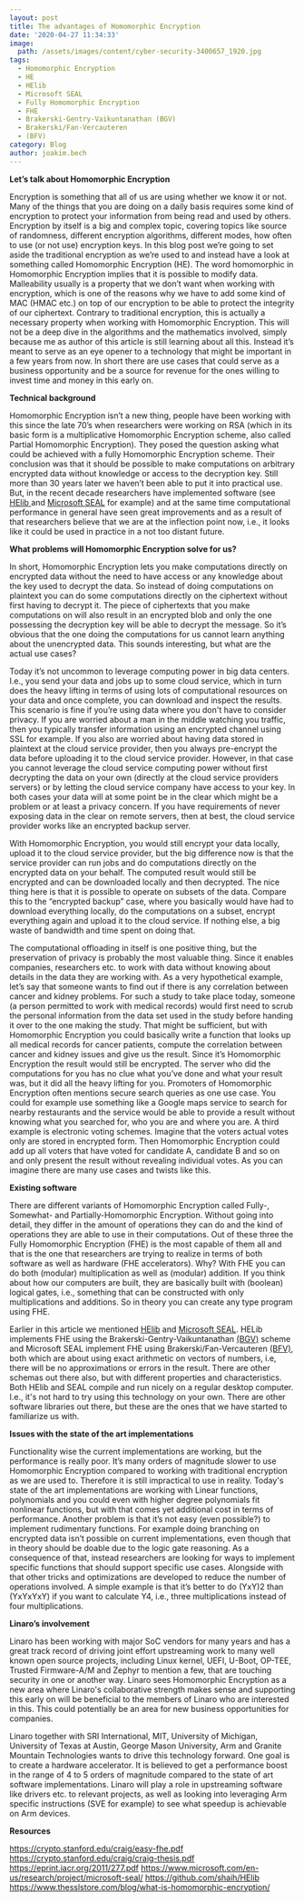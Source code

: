 ```yaml
---
layout: post
title: The advantages of Homomorphic Encryption
date: '2020-04-27 11:34:33'
image:
  path: /assets/images/content/cyber-security-3400657_1920.jpg
tags:
  - Homomorphic Encryption
  - HE
  - HElib
  - Microsoft SEAL
  - Fully Homomorphic Encryption
  - FHE
  - Brakerski-Gentry-Vaikuntanathan (BGV)
  - Brakerski/Fan-Vercauteren
  - (BFV)
category: Blog
author: joakim.bech
---
```

**Let’s talk about Homomorphic Encryption**

Encryption is something that all of us are using whether we know it or not. Many of the things that you are doing on a daily basis requires some kind of encryption to protect your information from being read and used by others. Encryption by itself is a big and complex topic, covering topics like source of randomness, different encryption algorithms, different modes, how often to use (or not use) encryption keys. In this blog post we’re going to set aside the traditional encryption as we’re used to and instead have a look at something called Homomorphic Encryption (HE). The word homomorphic in Homomorphic Encryption implies that it is possible to modify data. Malleability usually is a property that we don’t want when working with encryption, which is one of the reasons why we have to add some kind of MAC (HMAC etc.) on top of our encryption to be able to protect the integrity of our ciphertext. Contrary to traditional encryption, this is actually a necessary property when working with Homomorphic Encryption. This will not be a deep dive in the algorithms and the mathematics involved, simply because me as author of this article is still learning about all this. Instead it’s meant to serve as an eye opener to a technology that might be important in a few years from now. In short there are use cases that could serve as a business opportunity and be a source for revenue for the ones willing to invest time and money in this early on.

**Technical background**

 Homomorphic Encryption isn’t a new thing, people have been working with this since the late 70’s when researchers were working on RSA (which in its basic form is a multiplicative Homomorphic Encryption scheme, also called Partial Homomorphic Encryption). They posed the question asking what could be achieved with a fully Homomorphic Encryption scheme. Their conclusion was that it should be possible to make computations on arbitrary encrypted data without knowledge or access to the decryption key. Still more than 30 years later we haven’t been able to put it into practical use. But, in the recent decade researchers have implemented software (see [HElib ](https://github.com/shaih/HElib)and [Microsoft SEAL](https://www.microsoft.com/en-us/research/project/microsoft-seal/) for example) and at the same time computational performance in general have seen great improvements and as a result of that researchers believe that we are at the inflection point now, i.e., it looks like it could be used in practice in a not too distant future.

**What problems will Homomorphic Encryption solve for us?** 

In short, Homomorphic Encryption lets you make computations directly on encrypted data without the need to have access or any knowledge about the key used to decrypt the data. So instead of doing computations on plaintext you can do some computations directly on the ciphertext without first having to decrypt it. The piece of ciphertexts that you make computations on will also result in an encrypted blob and only the one possessing the decryption key will be able to decrypt the message. So it’s obvious that the one doing the computations for us cannot learn anything about the unencrypted data. This sounds interesting, but what are the actual use cases?

Today it’s not uncommon to leverage computing power in big data centers. I.e., you send your data and jobs up to some cloud service, which in turn does the heavy lifting in terms of using lots of computational resources on your data and once complete, you can download and inspect the results. This scenario is fine if you’re using data where you don't have to consider privacy. If you are worried about a man in the middle watching you traffic, then you typically transfer information using an encrypted channel using SSL for example. If you also are worried about having data stored in plaintext at the cloud service provider, then you always pre-encrypt the data before uploading it to the cloud service provider. However, in that case you cannot leverage the cloud service computing power without first decrypting the data on your own (directly at the cloud service providers servers) or by letting the cloud service company have access to your key. In both cases your data will at some point be in the clear which might be a problem or at least a privacy concern. If you have requirements of never exposing data in the clear on remote servers, then at best, the cloud service provider works like an encrypted backup server.

With Homomorphic Encryption, you would still encrypt your data locally, upload it to the cloud service provider, but the big difference now is that the service provider can run jobs and do computations directly on the encrypted data on your behalf. The computed result would still be encrypted and can be downloaded locally and then decrypted. The nice thing here is that it is possible to operate on subsets of the data. Compare this to the “encrypted backup” case, where you basically would have had to download everything locally, do the computations on a subset, encrypt everything again and upload it to the cloud service. If nothing else, a big waste of bandwidth and time spent on doing that.

The computational offloading in itself is one positive thing, but the preservation of privacy is probably the most valuable thing. Since it enables companies, researchers etc. to work with data without knowing about details in the data they are working with. As a very hypothetical example, let’s say that someone wants to find out if there is any correlation between cancer and kidney problems. For such a study to take place today, someone (a person permitted to work with medical records) would first need to scrub the personal information from the data set used in the study before handing it over to the one making the study. That might be sufficient, but with Homomorphic Encryption you could basically write a function that looks up all medical records for cancer patients, compute the correlation between cancer and kidney issues and give us the result. Since it’s Homomorphic Encryption the result would still be encrypted. The server who did the computations for you has no clue what you’ve done and what your result was, but it did all the heavy lifting for you. Promoters of Homomorphic Encryption often mentions secure search queries as one use case. You could for example use something like a Google maps service to search for nearby restaurants and the service would be able to provide a result without knowing what you searched for, who you are and where you are. A third example is electronic voting schemes. Imagine that the voters actual votes only are stored in encrypted form. Then Homomorphic Encryption could add up all voters that have voted for candidate A, candidate B and so on and only present the result without revealing individual votes. As you can imagine there are many use cases and twists like this.

**Existing software**

There are different variants of Homomorphic Encryption called Fully-, Somewhat- and Partially-Homomorphic Encryption. Without going into detail, they differ in the amount of operations they can do and the kind of operations they are able to use in their computations. Out of these three the Fully Homomorphic Encryption (FHE) is the most capable of them all and that is the one that researchers are trying to realize in terms of both software as well as hardware (FHE accelerators). Why? With FHE you can do both (modular) multiplication as well as (modular) addition. If you think about how our computers are built, they are basically built with (boolean) logical gates, i.e., something that can be constructed with only multiplications and additions. So in theory you can create any type program using FHE.

Earlier in this article we mentioned [HElib](https://github.com/shaih/HElib) and [Microsoft SEAL](https://www.microsoft.com/en-us/research/project/microsoft-seal/). HELib implements FHE using the Brakerski-Gentry-Vaikuntanathan [(BGV)](https://eprint.iacr.org/2011/277) scheme and Microsoft SEAL implement FHE using Brakerski/Fan-Vercauteren [(BFV)](https://eprint.iacr.org/2012/144), both which are about using exact arithmetic on vectors of numbers, i.e, there will be no approximations or errors in the result. There are other schemas out there also, but with different properties and characteristics. Both HElib and SEAL compile and run nicely on a regular desktop computer. I.e., it's not hard to try using this technology on your own. There are other software libraries out there, but these are the ones that we have started to familiarize us with.

**Issues with the state of the art implementations** 

Functionality wise the current implementations are working, but the performance is really poor. It’s many orders of magnitude slower to use Homomorphic Encryption compared to working with traditional encryption as we are used to. Therefore it is still impractical to use in reality. Today's state of the art implementations are working with Linear functions, polynomials and you could even with higher degree polynomials fit nonlinear functions, but with that comes yet additional cost in terms of performance. Another problem is that it’s not easy (even possible?) to implement rudimentary functions. For example doing branching on encrypted data isn’t possible on current implementations, even though that in theory should be doable due to the logic gate reasoning. As a consequence of that, instead researchers are looking for ways to implement specific functions that should support specific use cases. Alongside with that other tricks and optimizations are developed to reduce the number of operations involved. A simple example is that it’s better to do (YxY)2 than (YxYxYxY) if you want to calculate Y4, i.e., three multiplications instead of four multiplications.

**Linaro’s involvement**

Linaro has been working with major SoC vendors for many years and has a great track record of driving joint effort upstreaming work to many well known open source projects, including  Linux kernel, UEFI, U-Boot, OP-TEE, Trusted Firmware-A/M and Zephyr to mention a few, that are touching security in one or another way. Linaro sees Homomorphic Encryption as a new area where Linaro's collaborative strength makes sense and supporting this early on will be beneficial to the members of Linaro who are interested in this. This could potentially be an area for new business opportunities for companies.

Linaro together with SRI International, MIT, University of Michigan, University of Texas at Austin, George Mason University, Arm and Granite Mountain Technologies wants to drive this technology forward.  One goal is to create a hardware accelerator.  It is believed to get a performance boost in the range of 4 to 5 orders of magnitude compared to the state of art software implementations. Linaro will play a role in upstreaming software like drivers etc. to  relevant projects, as well as looking into leveraging Arm specific instructions (SVE for example) to see what speedup is achievable on Arm devices.

**Resources**

[https://crypto.stanford.edu/craig/easy-fhe.pdf ](https://crypto.stanford.edu/craig/easy-fhe.pdf)[https://crypto.stanford.edu/craig/craig-thesis.pdf ](https://crypto.stanford.edu/craig/craig-thesis.pdf)<https://eprint.iacr.org/2011/277.pdf>
<https://www.microsoft.com/en-us/research/project/microsoft-seal/>
<https://github.com/shaih/HElib>
<https://www.thesslstore.com/blog/what-is-homomorphic-encryption/>
